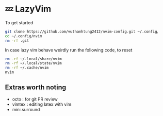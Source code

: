 # 💤 LazyVim

To get started

``` bash
git clone https://github.com/vuthanhtung2412/nvim-config.git ~/.config/nvim
cd ~/.config/nvim
rm -rf .git
```

In case lazy vim behave weirdly run the following code, to reset

```bash
rm -rf ~/.local/share/nvim
rm -rf ~/.local/state/nvim
rm -rf ~/.cache/nvim
nvim
```

## Extras worth noting

+ octo : for git PR review
+ vimtex : editing latex with vim
+ mini.surround
